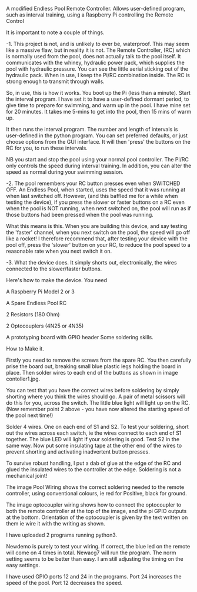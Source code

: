 A modified Endless Pool Remote Controller.
Allows user-defined program, such as interval training, using a Raspberry Pi controlling the Remote Control






It is important to note a couple of things.

-1. This project is not, and is unlikely to ever be, waterproof. This may seem like a massive flaw, but in reality it is not. The Remote Controller, (RC) which is normally used from the pool, does not actually talk to the pool itself. It communicates with the whiney, hydraulic power pack, which supplies the pool with hydraulic pressure. You can see the little aerial sticking out of the hydraulic pack. 
When in use, I keep the Pi/RC combination inside. The RC is strong enough to transmit through walls. 

So, in use, this is how it works. You boot up the Pi (less than a minute). Start the interval program. I have set it to have a user-defined dormant period, to give time to prepare for swimming, and warm up in the pool. I have mine set for 20 minutes. It takes me 5-mins to get into the pool, then 15 mins of warm up. 

It then runs the interval program. The number and length of intervals is user-defined in the python program. You can set preferred defaults, or just choose options from the GUI interface. It will then 'press' the buttons on the RC for you, to run these intervals. 

NB you start and stop the pool using your normal pool controller. The Pi/RC only controls the speed during interval training. In addition, you can alter the speed as normal during your swimming session.

-2. The pool remembers your RC button presses even when SWITCHED OFF. An Endless Pool, when started, uses the speed that it was running at when last switched off. However, (and this baffled me for a while when testing the device), if you press the slower or faster buttons on a RC even when the pool is NOT running, when next switched on, the pool will run as if those buttons had been pressed when the pool was running.

What this means is this. When you are building this device, and say testing the 'faster' channel, when you next switch on the pool, the speed will go off like a rocket! I therefore recommend that, after testing your device with the pool off, press the 'slower' button on your RC, to reduce the pool speed to a reasonable rate when you next switch it on.

-3. What the device does. 
It simply shorts out, electronically, the wires connected to the slower/faster buttons.

Here's how to make the device. You need

A Raspberry Pi Model 2 or 3

A Spare Endless Pool RC

2 Resistors (180 Ohm)

2 Optocouplers (4N25 or 4N35)

A prototyping board with GPIO header
Some soldering skills.

How to Make it.

Firstly you need to remove the screws from the spare RC. You then carefully prise the board out, breaking small blue plastic legs holding the board in place. Then solder wires to each end of the buttons as shown in image contoller1.jpg.

You can test that you have the correct wires before soldering by simply shorting where you think the wires should go. A pair of metal scissors will do this for you, across the switch. The little blue light will light up on the RC. (Now remember point 2 above - you have now altered the starting speed of the pool next time!)

Solder 4 wires. One on each end of S1 and S2. To test your soldering, short out the wires across each switch, ie the wires connect to each end of S1 together. The blue LED will light if your soldering is good. Test S2 in the same way. Now put some insulating tape at the other end of the wires to prevent shorting and activating inadvertent button presses.

To survive robust handling, I put a dab of glue at the edge of the RC and glued the insulated wires to the controller at the edge. Soldering is not a mechanical joint!

The image Pool Wiring shows the correct soldering needed to the remote controller, using conventional colours, ie red for Positive, black for ground.

The image optocoupler wiring shows how to connect the optocoupler to both the remote controller at the top of the image, and the pi GPIO outputs at the bottom. Orientation of the optocoupler is given by the text written on them ie wire it with the writing as shown.

I have uploaded 2 programs running python3.

Newdemo is purely to test your wiring. If correct, the blue led on the remote will come on 4 times in total.
Newacg7 will run the program. The norm setting seems to be better than easy.  I am still adjusting the timing on the easy settings.

I have used GPIO ports 12 and 24 in the programs. Port 24 increases the speed of the pool. Port 12 decreases the speed.




